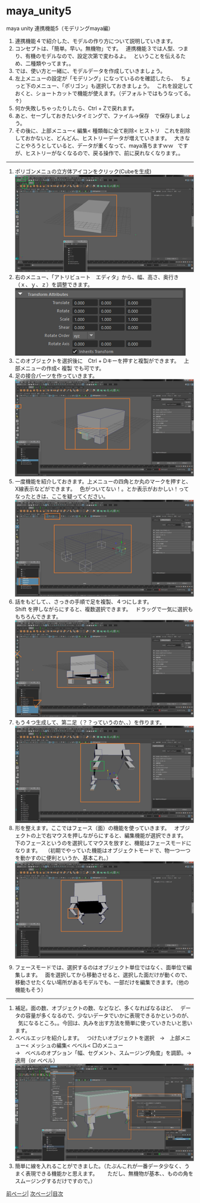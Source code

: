 # maya_unity5
maya unity 連携機能5（モデリングmaya編）


1. 連携機能４で紹介した、モデルの作り方について説明していきます。
1. コンセプトは、「簡単。早い。無機物」です。  
連携機能３では人型、つまり、有機のモデルなので、設定次第で変わるよ。  
ということを伝えるため、二種類やってます。。
1. では、使い方と一緒に、モデルデータを作成していきましょう。
1. 左上メニューの設定が「モデリング」になっているのを確認したら、  
ちょっと下のメニュー、「ポリゴン」も選択しておきましょう。  
これを設定しておくと、ショートカットで機能が使えます。（デフォルトではもうなってる。↑）
1. 何か失敗しちゃったりしたら、Ctrl + Zで戻れます。
1. あと、セーブしておきたいタイミングで、ファイル→保存　で保存しましょう。
1. その後に、上部メニュー< 編集< 種類毎に全て削除< ヒストリ  
これを削除しておかないと、どんどん、ヒストリーデータが増えていきます。  
大きなことやろうとしていると、データが重くなって、maya落ちますｗｗ  
ですが、ヒストリーがなくなるので、戻る操作で、前に戻れなくなります。。

---
1. ポリゴンメニュの立方体アイコンをクリック(Cubeを生成)  
![](https://raw.githubusercontent.com/175B005/maya_unity3/master/direction1-3.jpg)  
1. 右のメニュー、「アトリビュート　エディタ」から、幅、高さ、奥行き（ｘ、ｙ、ｚ）を調整できます。  
![](https://raw.githubusercontent.com/175B005/maya_unity3/master/direction1-1-3.png)
1. このオブジェクトを選択後に　Ctrl + Dキーを押すと複製ができます。  
上部メニューの作成< 複製 でも可です。
1. 足の接合パーツを作っていきます。  
![](https://raw.githubusercontent.com/175B005/maya_unity3/master/direction2-3.jpg)
1. 一度機能を紹介しておきます。上メニューの四角とか丸のマークを押すと、X線表示などができます。  
色がついてない！。とか表示がおかしい！ってなったときは、ここを疑ってください。  
![](https://raw.githubusercontent.com/175B005/maya_unity3/master/direction3-3.jpg)
1. 話をもどして、、さっきの手順で足を複製、４つにします。  
Shift を押しながらにすると、複数選択できます。  
ドラッグで一気に選択ももちろんできます。  
![](https://raw.githubusercontent.com/175B005/maya_unity3/master/direction4-3.jpg)
1. もう４つ生成して、第二足（？？っていうのか、、）を作ります。  
![](https://raw.githubusercontent.com/175B005/maya_unity3/master/direction6-3.jpg)
1. 形を整えます。ここではフェース（面）の機能を使っていきます。  
オブジェクトの上で右マウスを押しながらにすると、編集機能が選択できます。  
下のフェースというのを選択してマウスを放すと、機能はフェースモードになります。  
（初期でやっていた機能はオブジェクトモードで、物一つ一つを動かすのに便利というか、基本これ。）  
![](https://raw.githubusercontent.com/175B005/maya_unity3/master/direction7-3.jpg)
1. フェースモードでは、選択するのはオブジェクト単位ではなく、面単位で編集します。  
面を選択してから移動させると、選択した面だけが動くので、  
移動させたくない場所があるモデルでも、一部だけを編集できます。（他の機能もそう）

---
1. 補足。面の数、オブジェクトの数、などなど、多くなればなるほど、  
データの容量が多くなるので、少ないデータでいかに表現できるかというのが、  
気になるところ。。今回は、丸みを出す方法を簡単に使っていきたいと思います。
1. べベルエッジを紹介します。  
つけたいオブジェクトを選択　→　上部メニュー< メッシュの編集< べベル< □のメニュー　  
→　べベルのオプション「幅、セグメント、スムージング角度」を調節。→　適用（or べベル）  
![](https://raw.githubusercontent.com/175B005/maya_unity3/master/direction28-3.jpg)
1. 簡単に線を入れることができました。（たぶんこれが一番データ少なく、うまく表現できる機能かと思えます。  
　ただし、無機物が基本、、ものの角をスムージングするだけですので。）  
 
[前ページ](https://github.com/175B005/maya_unity4)| [次ページ](https://github.com/175B005/maya_unity6)|[目次](https://github.com/175B005/maya_unity_index)

